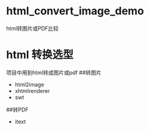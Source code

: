 # html_convert_image_demo
html转图片或PDF比较

# html 转换选型
项目中用到html转成图片或pdf
##转图片
- html2image
- xhtmlrenderer
- swt

##转PDF
- itext
